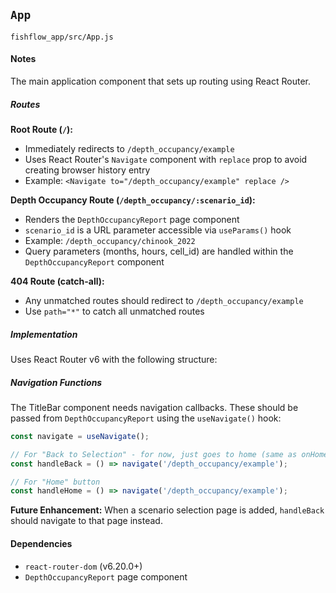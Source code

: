 ## `App`
`fishflow_app/src/App.js`

#### Notes

The main application component that sets up routing using React Router.
##### Routes

**Root Route (`/`):**
- Immediately redirects to `/depth_occupancy/example`
- Uses React Router's `Navigate` component with `replace` prop to avoid creating browser history entry
- Example: `<Navigate to="/depth_occupancy/example" replace />`

**Depth Occupancy Route (`/depth_occupancy/:scenario_id`):**
- Renders the `DepthOccupancyReport` page component
- `scenario_id` is a URL parameter accessible via `useParams()` hook
- Example: `/depth_occupancy/chinook_2022`
- Query parameters (months, hours, cell_id) are handled within the `DepthOccupancyReport` component

**404 Route (catch-all):**
- Any unmatched routes should redirect to `/depth_occupancy/example`
- Use `path="*"` to catch all unmatched routes

##### Implementation

Uses React Router v6 with the following structure:

##### Navigation Functions

The TitleBar component needs navigation callbacks. These should be passed from `DepthOccupancyReport` using the `useNavigate()` hook:

```jsx
const navigate = useNavigate();

// For "Back to Selection" - for now, just goes to home (same as onHome)
const handleBack = () => navigate('/depth_occupancy/example');

// For "Home" button
const handleHome = () => navigate('/depth_occupancy/example');
```

**Future Enhancement:** When a scenario selection page is added, `handleBack` should navigate to that page instead.

#### Dependencies

- `react-router-dom` (v6.20.0+)
- `DepthOccupancyReport` page component